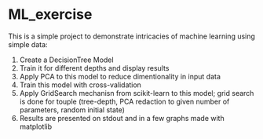 # ML_exercise
This is a simple project to demonstrate intricacies of machine learning using simple data: 

1. Create a DecisionTree Model
2. Train it for different depths and display results
3. Apply PCA to this model to reduce dimentionality in input data
4. Train this model with cross-validation
4. Apply GridSearch mechanisn from scikit-learn to this model;
   grid search is done for touple (tree-depth, PCA redaction to given number of parameters, random initial state)
5. Results are presented on stdout and in a few graphs made with matplotlib
